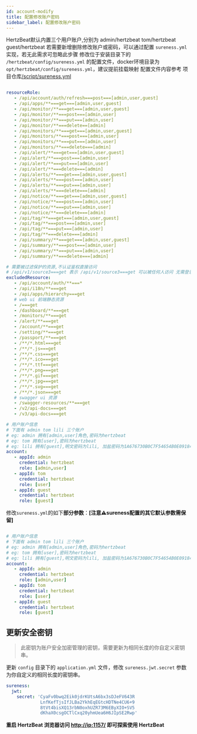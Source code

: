 ```yaml
---
id: account-modify  
title: 配置修改账户密码        
sidebar_label: 配置修改账户密码
---
```


HertzBeat默认内置三个用户账户,分别为 admin/hertzbeat tom/hertzbeat guest/hertzbeat
若需要新增删除修改账户或密码，可以通过配置 `sureness.yml` 实现，若无此需求可忽略此步骤
修改位于安装目录下的 `/hertzbeat/config/sureness.yml` 的配置文件，docker环境目录为`opt/hertzbeat/config/sureness.yml`，建议提前挂载映射
配置文件内容参考 项目仓库[/script/sureness.yml](https://github.com/apache/hertzbeat/blob/master/script/sureness.yml)

```yaml

resourceRole:
   - /api/account/auth/refresh===post===[admin,user,guest]
   - /api/apps/**===get===[admin,user,guest]
   - /api/monitor/**===get===[admin,user,guest]
   - /api/monitor/**===post===[admin,user]
   - /api/monitor/**===put===[admin,user]
   - /api/monitor/**===delete==[admin]
   - /api/monitors/**===get===[admin,user,guest]
   - /api/monitors/**===post===[admin,user]
   - /api/monitors/**===put===[admin,user]
   - /api/monitors/**===delete===[admin]
   - /api/alert/**===get===[admin,user,guest]
   - /api/alert/**===post===[admin,user]
   - /api/alert/**===put===[admin,user]
   - /api/alert/**===delete===[admin]
   - /api/alerts/**===get===[admin,user,guest]
   - /api/alerts/**===post===[admin,user]
   - /api/alerts/**===put===[admin,user]
   - /api/alerts/**===delete===[admin]
   - /api/notice/**===get===[admin,user,guest]
   - /api/notice/**===post===[admin,user]
   - /api/notice/**===put===[admin,user]
   - /api/notice/**===delete===[admin]
   - /api/tag/**===get===[admin,user,guest]
   - /api/tag/**===post===[admin,user]
   - /api/tag/**===put===[admin,user]
   - /api/tag/**===delete===[admin]
   - /api/summary/**===get===[admin,user,guest]
   - /api/summary/**===post===[admin,user]
   - /api/summary/**===put===[admin,user]
   - /api/summary/**===delete===[admin]

# 需要被过滤保护的资源,不认证鉴权直接访问
# /api/v1/source3===get 表示 /api/v1/source3===get 可以被任何人访问 无需登录认证鉴权
excludedResource:
   - /api/account/auth/**===*
   - /api/i18n/**===get
   - /api/apps/hierarchy===get
   # web ui 前端静态资源
   - /===get
   - /dashboard/**===get
   - /monitors/**===get
   - /alert/**===get
   - /account/**===get
   - /setting/**===get
   - /passport/**===get
   - /**/*.html===get
   - /**/*.js===get
   - /**/*.css===get
   - /**/*.ico===get
   - /**/*.ttf===get
   - /**/*.png===get
   - /**/*.gif===get
   - /**/*.jpg===get
   - /**/*.svg===get
   - /**/*.json===get
   # swagger ui 资源
   - /swagger-resources/**===get
   - /v2/api-docs===get
   - /v3/api-docs===get

# 用户账户信息
# 下面有 admin tom lili 三个账户
# eg: admin 拥有[admin,user]角色,密码为hertzbeat 
# eg: tom 拥有[user],密码为hertzbeat
# eg: lili 拥有[guest],明文密码为lili, 加盐密码为1A676730B0C7F54654B0E09184448289
account:
   - appId: admin
     credential: hertzbeat
     role: [admin,user]
   - appId: tom
     credential: hertzbeat
     role: [user]
   - appId: guest
     credential: hertzbeat
     role: [guest]
```

修改`sureness.yml`的如下**部分参数**：**[注意⚠️sureness配置的其它默认参数需保留]**

```yaml

# 用户账户信息
# 下面有 admin tom lili 三个账户
# eg: admin 拥有[admin,user]角色,密码为hertzbeat 
# eg: tom 拥有[user],密码为hertzbeat
# eg: lili 拥有[guest],明文密码为lili, 加盐密码为1A676730B0C7F54654B0E09184448289
account:
   - appId: admin
     credential: hertzbeat
     role: [admin,user]
   - appId: tom
     credential: hertzbeat
     role: [user]
   - appId: guest
     credential: hertzbeat
     role: [guest]
```

## 更新安全密钥

> 此密钥为账户安全加密管理的密钥，需要更新为相同长度的你自定义密钥串。

更新 `config` 目录下的 `application.yml` 文件，修改 `sureness.jwt.secret` 参数为你自定义的相同长度的密钥串。

```yaml
sureness:
  jwt:
    secret: 'CyaFv0bwq2Eik0jdrKUtsA6bx3sDJeFV643R
             LnfKefTjsIfJLBa2YkhEqEGtcHDTNe4CU6+9
             8tVt4bisXQ13rbN0oxhUZR73M6EByXIO+SV5
             dKhaX0csgOCTlCxq20yhmUea6H6JIpSE2Rwp'
```

**重启 HertzBeat 浏览器访问 <http://ip:1157/> 即可探索使用 HertzBeat**
